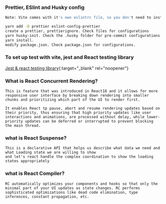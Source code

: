 ### Prettier, ESlint and Husky config

```bash
Note: Vite comes with it's own eslintrc file, so you don't need to install eslint

yarn add -D prettier eslint-config-prettier
create a prettier, prettierignore. Check files for configurations
yarn husky-init. Check the .husky folder for pre-commit configurations
yarn install.
modify package.json. Check package.json for configurations.
```

### To set up test with vite, jest and React testing library

[Jest & react testing library](https://dev.to/hannahadora/jest-testing-with-vite-and-react-typescript-4bap){:target="\_blank" rel="noopener"}

### What is React Concurrent Rendering?

```
This is feature that was introduced in React18 and it allows for more responsive user interface by breaking down rendering into smaller chunks and prioritizing which part of the UI to render first.

It enables React tp pause, abort and resume rendering updates based on their priority, thus ensuring that high priority updates like user interactions and animations, are processed without delay, while lower-priority updates can be deferred or interrupted to prevent blocking the main thread.
```

### what is React Suspense?

```
This is a declarative API that helps us describe what data we need and what Loading state we are willing to show
and let's react handle the complex coordination to show the loading states appropriately
```

### what is React Compiler?

```
RC automatically optimizes your components and hooks so that only the minimal part of your UI updates as state changes. RC performs sophisticated optimizations like dead code elimination, type inferences, constant propagation, etc.
```
